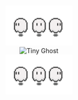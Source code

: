 <p align="center">
  <img src="./ghost.gif" alt="Tiny Ghost" width="150"/> <br>
  <img src="https://images.steamusercontent.com/ugc/934927864602879061/21F7BCDE40A43F4595C08CCD544BD7249E661395/?imw=5000&imh=5000&ima=fit&impolicy=Letterbox&imcolor=%23000000&letterbox=false" alt="Tiny Ghost" width="150"/> <br>
  <img src="./ghost.gif" alt="Tiny Ghost" width="150"/>
</p>
